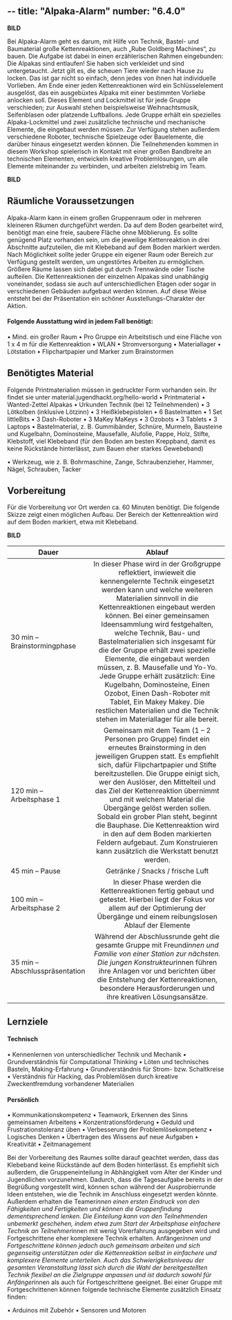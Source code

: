 --
title: 				"Alpaka-Alarm"
number: 	"6.4.0"
---  

**BILD**

Bei Alpaka-Alarm geht es darum, mit Hilfe von Technik,
Bastel- und Baumaterial große Kettenreaktionen, auch
„Rube Goldberg Machines“, zu bauen. Die Aufgabe ist
dabei in einen erzählerischen Rahmen eingebunden: Die
Alpakas sind entlaufen! Sie haben sich verkleidet und
sind untergetaucht. Jetzt gilt es, die scheuen Tiere wieder
nach Hause zu locken. Das ist gar nicht so einfach,
denn jedes von ihnen hat individuelle Vorlieben. Am
Ende einer jeden Kettenreaktionen wird ein Schlüsselelement
ausgelöst, das ein ausgebüxtes Alpaka mit einer
bestimmten Vorliebe anlocken soll. Dieses Element und
Lockmittel ist für jede Gruppe verschieden; zur Auswahl
stehen beispielsweise Weihnachtsmusik, Seifenblasen
oder platzende Luftballons. Jede Gruppe erhält ein spezielles
Alpaka-Lockmittel und zwei zusätzliche technische
und mechanische Elemente, die eingebaut werden
müssen. Zur Verfügung stehen außerdem verschiedene
Roboter, technische Spielzeuge oder Bauelemente, die
darüber hinaus eingesetzt werden können. Die Teilnehmenden
kommen in diesem Workshop spielerisch
in Kontakt mit einer großen Bandbreite an technischen
Elementen, entwickeln kreative Problemlösungen, um
alle Elemente miteinander zu verbinden, und arbeiten
zielstrebig im Team.

**BILD**

## Räumliche Voraussetzungen

Alpaka-Alarm kann in einem großen Gruppenraum oder in
mehreren kleineren Räumen durchgeführt werden. Da auf
dem Boden gearbeitet wird, benötigt man eine freie, saubere
Fläche ohne Möblierung. Es sollte genügend Platz vorhanden
sein, um die jeweilige Kettenreaktion in drei Abschnitte
aufzuteilen, die mit Klebeband auf dem Boden markiert
werden. Nach Möglichkeit sollte jeder Gruppe ein eigener
Raum oder Bereich zur Verfügung gestellt werden, um ungestörtes
Arbeiten zu ermöglichen. Größere Räume lassen
sich dabei gut durch Trennwände oder Tische aufteilen. Die
Kettenreaktionen der einzelnen Alpakas sind unabhängig
voneinander, sodass sie auch auf unterschiedlichen Etagen
oder sogar in verschiedenen Gebäuden aufgebaut werden
können. Auf diese Weise entsteht bei der Präsentation ein
schöner Ausstellungs-Charakter der Aktion.

#### Folgende Ausstattung wird in jedem Fall benötigt:
• Mind. ein großer Raum
• Pro Gruppe ein Arbeitstisch und eine Fläche von 1 x 4 m
für die Kettenreaktion
• WLAN
• Stromversorgung
• Materiallager
• Lötstation
• Flipchartpapier und Marker zum Brainstormen

## Benötigtes Material

Folgende Printmaterialien müssen in gedruckter Form
vorhanden sein. Ihr findet sie unter
material.jugendhackt.org/hello-world
• Printmaterial
• Wanted-Zettel Alpakas
• Urkunden
Technik (bei 12 Teilnehmenden)
• 3 Lötkolben (inklusive Lötzinn)
• 3 Heißklebepistolen
• 6 Bastelmatten
• 1 Set littleBits
• 3 Dash-Roboter
• 3 MaKey MaKeys
• 3 Ozobots
• 3 Tablets
• 3 Laptops
• Bastelmaterial, z. B. Gummibänder, Schnüre, Murmeln,
Bausteine und Kugelbahn, Dominosteine, Mausefalle, Alufolie,
Pappe, Holz, Stifte, Klebstoff, viel Klebeband (für den
Boden am besten Kreppband, damit es keine Rückstände
hinterlässt, zum Bauen eher starkes Gewebeband)

• Werkzeug, wie z. B. Bohrmaschine, Zange, Schraubenzieher,
Hammer, Nägel, Schrauben, Tacker

## Vorbereitung

Für die Vorbereitung vor Ort werden ca. 60 Minuten benötigt.
Die folgende Skizze zeigt einen möglichen Aufbau. Der
Bereich der Kettenreaktion wird auf dem Boden markiert,
etwa mit Klebeband.

**BILD**

| Dauer   | Ablauf | 
|--------------|:-----------:|
| 30 min – Brainstormingphase |  In dieser Phase wird in der Großgruppe reflektiert, inwieweit die kennengelernte Technik eingesetzt werden kann und welche weiteren Materialien sinnvoll in die Kettenreaktionen eingebaut werden können. Bei einer gemeinsamen Ideensammlung wird festgehalten, welche Technik, Bau- und Bastelmaterialien sich insgesamt für die der Gruppe erhält zwei spezielle Elemente, die eingebaut werden müssen, z. B. Mausefalle und Yo-Yo. Jede Gruppe erhält zusätzlich: Eine Kugelbahn, Dominosteine, Einen Ozobot, Einen Dash-Roboter mit Tablet, Ein Makey Makey. Die restlichen Materialien und die Technik stehen im Materiallager für alle bereit. |
| 120 min – Arbeitsphase 1        |     Gemeinsam mit dem Team (1 – 2 Personen pro Gruppe) findet ein erneutes Brainstorming in den jeweiligen Gruppen statt. Es empfiehlt sich, dafür Flipchartpapier und Stifte bereitzustellen. Die Gruppe einigt sich, wer den Auslöser, den Mittelteil und das Ziel der Kettenreaktion übernimmt und mit welchem Material die Übergänge gelöst werden sollen. Sobald ein grober Plan steht, beginnt die Bauphase. Die Kettenreaktion wird in den auf dem Boden markierten Feldern aufgebaut. Zum Konstruieren kann zusätzlich die Werkstatt benutzt werden.     |
| 45 min – Pause        |     Getränke / Snacks / frische Luft     |
| 100 min – Arbeitsphase 2        |     In dieser Phase werden die Kettenreaktionen fertig gebaut und getestet. Hierbei liegt der Fokus vor allem auf der Optimierung der Übergänge und einem reibungslosen Ablauf der Elemente     |
| 35 min – Abschlusspräsentation       |     Während der Abschlussrunde geht die gesamte Gruppe mit Freund*innen und Familie von einer Station zur nächsten. Die jungen Konstrukteur*innen führen ihre Anlagen vor und berichten über die Entstehung der Kettenreaktionen, besondere Herausforderungen und ihre kreativen Lösungsansätze.     |

## Lernziele

#### Technisch
• Kennenlernen von unterschiedlicher Technik
und Mechanik
• Grundverständnis für Computational Thinking
• Löten und technisches Basteln, Making-Erfahrung
• Grundverständnis für Strom- bzw. Schaltkreise
• Verständnis für Hacking, das Problemlösen durch kreative
Zweckentfremdung vorhandener Materialien

#### Persönlich
• Kommunikationskompetenz
• Teamwork, Erkennen des Sinns gemeinsamen Arbeitens
• Konzentrationsförderung
• Geduld und Frustrationstoleranz üben
• Verbesserung der Problemlösekompetenz
• Logisches Denken
• Übertragen des Wissens auf neue Aufgaben
• Kreativität
• Zeitmanagement

Bei der Vorbereitung des Raumes sollte darauf geachtet werden,
dass das Klebeband keine Rückstände auf dem Boden
hinterlässt. Es empfiehlt sich außerdem, die Gruppeneinteilung
in Abhängigkeit vom Alter der Kinder und Jugendlichen
vorzunehmen. Dadurch, dass die Tagesaufgabe bereits
in der Begrüßung vorgestellt wird, können schon während
der Ausprobierrunde Ideen entstehen, wie die Technik im
Anschluss eingesetzt werden könnte. Außerdem erhalten
die Teamer*innen einen ersten Eindruck von den Fähigkeiten
und Fertigkeiten und können die Gruppenfindung dementsprechend
lenken. Die Einteilung kann von den Teilnehmenden
unbemerkt geschehen, indem etwa zum Start der
Arbeitsphase einfachere Technik an Teilnehmer*innen mit
wenig Vorerfahrung ausgegeben wird und Fortgeschrittene
eher komplexere Technik erhalten. Anfänger*innen und
Fortgeschrittene können jedoch auch gemeinsam arbeiten
und sich gegenseitig unterstützen oder die Kettenreaktion
selbst in einfachere und komplexere Elemente unterteilen.
Auch das Schwierigkeitsniveau der gesamten Veranstaltung
lässt sich durch die Wahl der bereitgestellten Technik flexibel
an die Zielgruppe anpassen und ist dadurch sowohl für
Anfänger*innen als auch für Fortgeschrittene geeignet. Bei
einer Gruppe mit Fortgeschrittenen können folgende technische
Elemente zusätzlich Einsatz finden:

• Arduinos mit Zubehör
• Sensoren und Motoren

